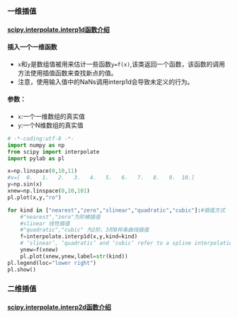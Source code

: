 ### 一维插值

#### [scipy.interpolate.interp1d函数介绍](https://docs.scipy.org/doc/scipy-0.19.1/reference/generated/scipy.interpolate.interp1d.html)

#### 插入一个一维函数
* ```x```和```y```是数组值被用来估计一些函数```y=f(x)```,该类返回一个函数，该函数的调用方法使用插值函数来查找新点的值。
* 注意，使用输入值中的NaNs调用interp1d会导致未定义的行为。

#### 参数：
* ```x```:一个一维数组的真实值
* ```y```:一个N维数组的真实值

```py
# -*-coding:utf-8 -*-
import numpy as np
from scipy import interpolate
import pylab as pl

x=np.linspace(0,10,11)
#x=[  0.   1.   2.   3.   4.   5.   6.   7.   8.   9.  10.]
y=np.sin(x)
xnew=np.linspace(0,10,101)
pl.plot(x,y,"ro")

for kind in ["nearest","zero","slinear","quadratic","cubic"]:#插值方式
    #"nearest","zero"为阶梯插值
    #slinear 线性插值
    #"quadratic","cubic" 为2阶、3阶B样条曲线插值
    f=interpolate.interp1d(x,y,kind=kind)
    # ‘slinear’, ‘quadratic’ and ‘cubic’ refer to a spline interpolation of first, second or third order)
    ynew=f(xnew)
    pl.plot(xnew,ynew,label=str(kind))
pl.legend(loc="lower right")
pl.show()

```


### 二维插值

#### [scipy.interpolate.interp2d函数介绍](https://docs.scipy.org/doc/scipy-0.19.1/reference/generated/scipy.interpolate.interp2d.html#scipy.interpolate.interp2d)

